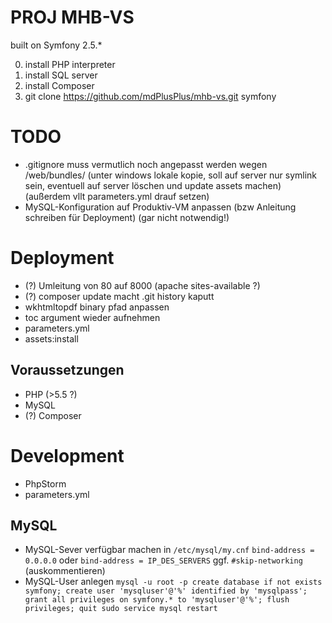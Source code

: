 PROJ MHB-VS
===========

built on Symfony 2.5.*

0. install PHP interpreter
1. install SQL server
2. install Composer
3. git clone https://github.com/mdPlusPlus/mhb-vs.git symfony


TODO
====
- .gitignore muss vermutlich noch angepasst werden wegen /web/bundles/
(unter windows lokale kopie, soll auf server nur symlink sein, eventuell auf server löschen und update assets machen)
(außerdem vllt parameters.yml drauf setzen)
- MySQL-Konfiguration auf Produktiv-VM anpassen (bzw Anleitung schreiben für Deployment) (gar nicht notwendig!)

Deployment
==========

- (?) Umleitung von 80 auf 8000 (apache sites-available ?)
- (?) composer update macht .git history kaputt
- wkhtmltopdf binary pfad anpassen
- toc argument wieder aufnehmen
- parameters.yml
- assets:install

Voraussetzungen
----------------

- PHP (>5.5 ?)
- MySQL
- (?) Composer


Development
===========

- PhpStorm
- parameters.yml

MySQL
-----
- MySQL-Sever verfügbar machen
in `/etc/mysql/my.cnf`
`bind-address = 0.0.0.0`
oder `bind-address = IP_DES_SERVERS`
ggf. `#skip-networking` (auskommentieren)
- MySQL-User anlegen
`mysql -u root -p
create database if not exists symfony;
create user 'mysqluser'@'%' identified by 'mysqlpass';
grant all privileges on symfony.* to 'mysqluser'@'%';
flush privileges;
quit
sudo service mysql restart
`
